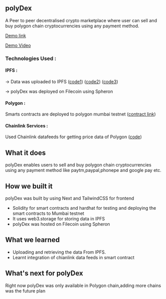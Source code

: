 ## polyDex

A Peer to peer decentralised crypto marketplace where user can sell and buy polygon chain cryptocurrencies using any payment method.

[Demo link](https://poly-dex.vercel.app/)

[Demo Video](https://youtu.be/L6UVnMeqW-A)

### Technologies Used :

#### IPFS :
-> Data was uploaded to IPFS  ([code1](https://github.com/dinesh11515/polyDEX/blob/main/frontend/components/BuyingItem/BuyingItem.tsx#L42)) 
([code2](https://github.com/dinesh11515/polyDEX/blob/main/frontend/pages/sell/index.tsx#L38))
([code3](https://github.com/dinesh11515/polyDEX/blob/main/frontend/pages/register/index.tsx#L46))

-> polyDex was deployed on Filecoin using Spheron


#### Polygon :
Smarts contracts are deployed to polygon mumbai testnet ([contract link](https://mumbai.polygonscan.com/address/0x91bc266aa852340cBCEF51DDb2D63C523d96F8A0#code))

#### Chainlink Services :
Used Chainlink datafeeds for getting price data of Polygon ([code](https://github.com/dinesh11515/polyDEX/blob/main/contracts/polyDEX.sol#L4))

## What it does
polyDex enables users to sell and buy polygon chain cryptocurrencies using any payment method like paytm,paypal,phonepe and google pay etc.

## How we built it
polyDex was built by using Next and TailwindCSS for frontend
* Solidity for smart contracts and hardhat for testing and deploying the smart contracts to Mumbai testnet
* It uses web3.storage for storing data in IPFS 
* polyDex was hosted on Filecoin using Spheron

## What we learned
* Uploading and retrieving the data From IPFS.
* Learnt integration of chianlink data feeds in smart contract
## What's next for polyDex
Right now  polyDex was only available in Polygon chain,adding more chains was the future plan
